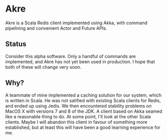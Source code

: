 Akre
====

Akre is a Scala Redis client implemented using Akka,
with command pipelining and convenient Actor and Future APIs.


Status
------

Consider this alpha software.
Only a handful of commands are implemented,
and Akre has not yet been used in production.
I hope that both of these will change very soon.


Why?
----

A teammate of mine implemented a caching solution for our system, which is written in Scala.
He was not satified with existing Scala clients for Redis, and ended up using Jedis.
We then encountered stability problems on MacOS X with versions 7 and 8 of the JDK.
A client based on Akka seamed like a reasonable thing to do.
At some point, I'll look at the other Scala clients.
Maybe I will abandon this client in favour of something more established,
but at least this will have been a good learning experience for me.
